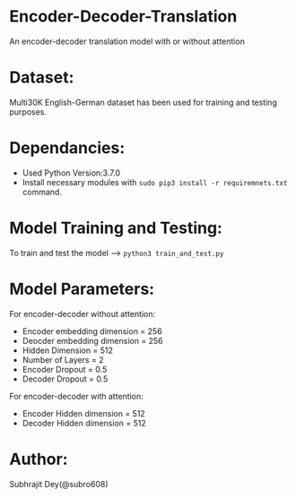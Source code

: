# Encoder-Decoder-Translation
An encoder-decoder translation model with or without attention
# Dataset:
Multi30K English-German dataset has been used for training and testing purposes.
# Dependancies:
* Used Python Version:3.7.0
* Install necessary modules with `sudo pip3 install -r requiremnets.txt` command.
# Model Training and Testing:
To train and test the model --> `python3 train_and_test.py`
# Model Parameters:
For encoder-decoder without attention:
  * Encoder embedding dimension = 256
  * Deocder embedding dimension = 256
  * Hidden Dimension = 512
  * Number of Layers = 2
  * Encoder Dropout = 0.5
  * Decoder Dropout = 0.5

For encoder-decoder with attention:
  * Encoder Hidden dimension = 512
  * Decoder Hidden dimension = 512
# Author:
Subhrajit Dey(@subro608)
  
